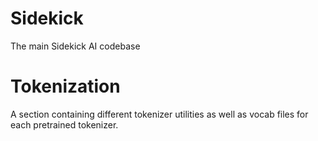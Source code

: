 # Sidekick
The main Sidekick AI codebase

# Tokenization
A section containing different tokenizer utilities as well as vocab files for each pretrained tokenizer.
